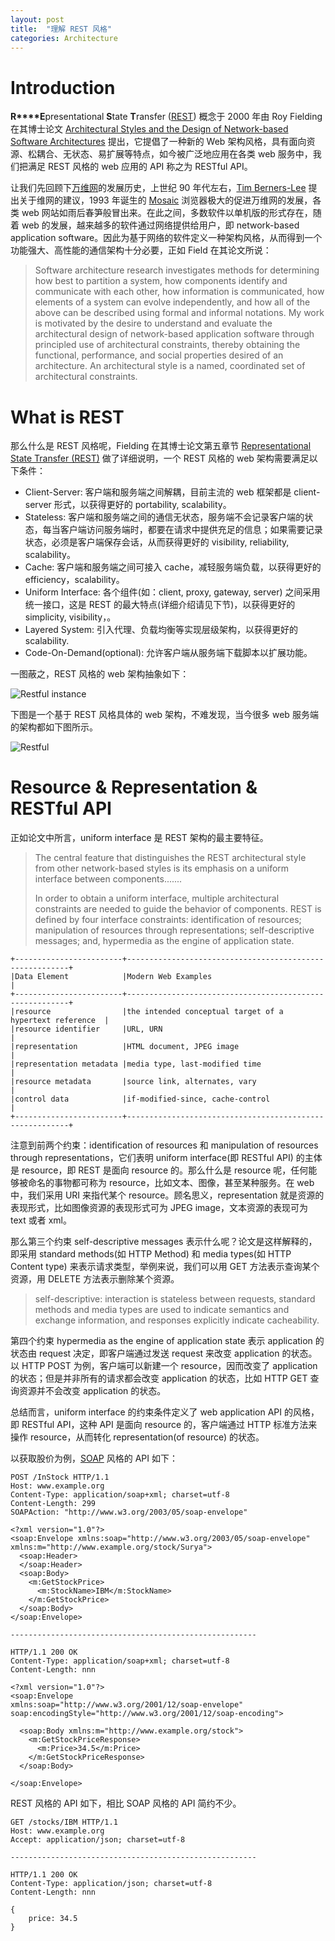 ```yaml
---
layout: post
title:  "理解 REST 风格"
categories: Architecture
---
```


# Introduction

**R****E**presentational **S**tate **T**ransfer ([REST](https://en.wikipedia.org/wiki/Representational_state_transfer)) 概念于 2000 年由 Roy Fielding 在其博士论文 [Architectural Styles and the Design of Network-based Software Architectures](https://www.ics.uci.edu/~fielding/pubs/dissertation/top.htm) 提出，它提倡了一种新的 Web 架构风格，具有面向资源、松耦合、无状态、易扩展等特点，如今被广泛地应用在各类 web 服务中，我们把满足 REST 风格的 web 应用的 API 称之为 RESTful API。  

让我们先回顾下[万维网](https://zh.wikipedia.org/zh-hans/%E4%B8%87%E7%BB%B4%E7%BD%91)的发展历史，上世纪 90 年代左右，[Tim Berners-Lee](https://zh.wikipedia.org/wiki/%E8%92%82%E5%A7%86%C2%B7%E4%BC%AF%E7%BA%B3%E6%96%AF-%E6%9D%8E) 提出关于维网的建议，1993 年诞生的 [Mosaic](https://zh.wikipedia.org/wiki/Mosaic) 浏览器极大的促进万维网的发展，各类 web 网站如雨后春笋般冒出来。在此之间，多数软件以单机版的形式存在，随着 web 的发展，越来越多的软件通过网络提供给用户，即 network-based application software。因此为基于网络的软件定义一种架构风格，从而得到一个功能强大、高性能的通信架构十分必要，正如 Field 在其论文所说：

> Software architecture research investigates methods for determining how best to partition a system, how components identify and communicate with each other, how information is communicated, how elements of a system can evolve independently, and how all of the above can be described using formal and informal notations. My work is motivated by the desire to understand and evaluate the architectural design of network-based application software through principled use of architectural constraints, thereby obtaining the functional, performance, and social properties desired of an architecture. An architectural style is a named, coordinated set of architectural constraints.


# What is REST


那么什么是 REST 风格呢，Fielding 在其博士论文第五章节 [Representational State Transfer (REST)](https://www.ics.uci.edu/~fielding/pubs/dissertation/rest_arch_style.htm) 做了详细说明，一个 REST 风格的 web 架构需要满足以下条件：

- Client-Server: 客户端和服务端之间解耦，目前主流的 web 框架都是 client-server 形式，以获得更好的 portability, scalability。
- Stateless: 客户端和服务端之间的通信无状态，服务端不会记录客户端的状态，每当客户端访问服务端时，都要在请求中提供充足的信息；如果需要记录状态，必须是客户端保存会话，从而获得更好的 visibility, reliability, scalability。
- Cache: 客户端和服务端之间可接入 cache，减轻服务端负载，以获得更好的 efficiency，scalability。
- Uniform Interface: 各个组件(如：client, proxy, gateway, server) 之间采用统一接口，这是 REST 的最大特点(详细介绍请见下节)，以获得更好的 simplicity, visibility，。
- Layered System: 引入代理、负载均衡等实现层级架构，以获得更好的 scalability.
- Code-On-Demand(optional): 允许客户端从服务端下载脚本以扩展功能。

一图蔽之，REST 风格的 web 架构抽象如下：

![Restful instance](http://7xp2eu.com1.z0.glb.clouddn.com/Restful%20insance.png)

下图是一个基于 REST 风格具体的 web 架构，不难发现，当今很多 web 服务端的架构都如下图所示。

![Restful](http://7xp2eu.com1.z0.glb.clouddn.com/RESTful.png)

# Resource & Representation & RESTful API

正如论文中所言，uniform interface 是 REST 架构的最主要特征。

> The central feature that distinguishes the REST architectural style from other network-based styles is its emphasis on a uniform interface between components.......
> 
> In order to obtain a uniform interface, multiple architectural constraints are needed to guide the behavior of components. REST is defined by four interface constraints: identification of resources; manipulation of resources through representations; self-descriptive messages; and, hypermedia as the engine of application state. 

~~~
+------------------------+---------------------------------------------------------+
|Data Element            |Modern Web Examples                                      |
+------------------------+---------------------------------------------------------+
|resource                |the intended conceptual target of a hypertext reference  |
|resource identifier     |URL, URN                                                 |
|representation          |HTML document, JPEG image                                |
|representation metadata |media type, last-modified time                           |
|resource metadata       |source link, alternates, vary                            |
|control data            |if-modified-since, cache-control                         |
+------------------------+---------------------------------------------------------+
~~~

注意到前两个约束：identification of resources 和 manipulation of resources through representations，它们表明 uniform interface(即 RESTful API) 的主体是 resource，即 REST 是面向 resource 的。那么什么是 resource 呢，任何能够被命名的事物都可称为 resource，比如文本、图像，甚至某种服务。在 web 中，我们采用 URI 来指代某个 resource。顾名思义，representation 就是资源的表现形式，比如图像资源的表现形式可为 JPEG image，文本资源的表现可为 text 或者 xml。

那么第三个约束 self-descriptive messages 表示什么呢？论文是这样解释的，即采用 standard methods(如 HTTP Method) 和 media types(如 HTTP Content type) 来表示请求类型，举例来说，我们可以用 GET 方法表示查询某个资源，用 DELETE 方法表示删除某个资源。

> self-descriptive: interaction is stateless between requests, standard methods and media types are used to indicate semantics and exchange information, and responses explicitly indicate cacheability.

第四个约束 hypermedia as the engine of application state 表示 application 的状态由 request 决定，即客户端通过发送 request 来改变 application 的状态。以 HTTP POST 为例，客户端可以新建一个 resource，因而改变了 application 的状态；但是并非所有的请求都会改变 application 的状态，比如 HTTP GET 查询资源并不会改变 application 的状态。

总结而言，uniform interface 的约束条件定义了 web application API 的风格，即 RESTful API，这种 API 是面向 resource 的，客户端通过 HTTP 标准方法来操作 resource，从而转化 representation(of resource) 的状态。

以获取股价为例，[SOAP](https://en.wikipedia.org/wiki/SOAP) 风格的 API 如下：

~~~
POST /InStock HTTP/1.1
Host: www.example.org
Content-Type: application/soap+xml; charset=utf-8
Content-Length: 299
SOAPAction: "http://www.w3.org/2003/05/soap-envelope"

<?xml version="1.0"?>
<soap:Envelope xmlns:soap="http://www.w3.org/2003/05/soap-envelope" xmlns:m="http://www.example.org/stock/Surya">
  <soap:Header>
  </soap:Header>
  <soap:Body>
    <m:GetStockPrice>
      <m:StockName>IBM</m:StockName>
    </m:GetStockPrice>
  </soap:Body>
</soap:Envelope>

-------------------------------------------------------

HTTP/1.1 200 OK
Content-Type: application/soap+xml; charset=utf-8
Content-Length: nnn

<?xml version="1.0"?>
<soap:Envelope
xmlns:soap="http://www.w3.org/2001/12/soap-envelope"
soap:encodingStyle="http://www.w3.org/2001/12/soap-encoding">

  <soap:Body xmlns:m="http://www.example.org/stock">
    <m:GetStockPriceResponse>
      <m:Price>34.5</m:Price>
    </m:GetStockPriceResponse>
  </soap:Body>
  
</soap:Envelope>
~~~

REST 风格的 API 如下，相比 SOAP 风格的 API 简约不少。

~~~
GET /stocks/IBM HTTP/1.1
Host: www.example.org
Accept: application/json; charset=utf-8

-------------------------------------------------------

HTTP/1.1 200 OK
Content-Type: application/json; charset=utf-8
Content-Length: nnn

{
    price: 34.5
}
~~~

